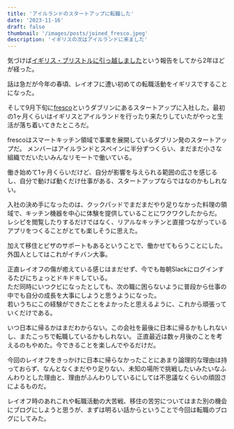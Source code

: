 ```yaml
---
title: 'アイルランドのスタートアップに転職した'
date: '2023-11-16'
draft: false
thumbnail: '/images/posts/joined_fresco.jpeg'
description: 'イギリスの次はアイルランドに来ました'
---
```


気づけば[イギリス・ブリストルに引っ越しました](http://localhost:3000/posts/moved-to-bristol)という報告をしてから2年ほどが経った。

話は急だが今年の春頃、レイオフに遭い初めての転職活動をイギリスですることになった。

そして9月下旬に[fresco](https://frescocooks.com/)というダブリンにあるスタートアップに入社した。最初の1ヶ月くらいはイギリスとアイルランドを行ったり来たりしていたがやっと生活が落ち着いてきたところだ。

frescoはスマートキッチン領域で事業を展開しているダブリン発のスタートアップだ。
メンバーはアイルランドとスペインに半分ずつくらい、まだまだ小さな組織でだいたいみんなリモートで働いている。

働き始めて1ヶ月くらいだけど、自分が影響を与えられる範囲の広さを感じるし、自分で動けば動くだけ仕事がある、スタートアップならではなのかもしれない。

入社の決め手になったのは、クックパッドでまだまだやり足りなかった料理の領域で、キッチン機器を中心に体験を提供していることにワクワクしたからだ。
レシピを閲覧したりするだけではなく、リアルなキッチンと直接つながっているアプリをつくることがとても楽しそうに思えた。

加えて移住とビザのサポートもあるということで、働かせてもらうことにした。外国人としてはこれがイチバン大事。

正直レイオフの傷が癒えている感じはまだせず、今でも毎朝Slackにログインするたびにちょっとドキドキしている。  
ただ同時にいつクビになったとしても、次の職に困らないように普段から仕事の中でも自分の成長を大事にしようと思うようになった。  
若いうちにこの経験ができたことをよかったと思えるように、これから頑張っていくだけである。

いつ日本に帰るかはまだわからない。この会社を最後に日本に帰るかもしれないし、またこっちで転職しているかもしれない。
正直最近は数ヶ月後のことを考えるのもやめた。今できることを楽しんでやるだけだ。

今回のレイオフをきっかけに日本に帰らなかったことにあまり論理的な理由は持っておらず、なんとなくまだやり足りない、未知の場所で挑戦したいみたいなふんわりとした理由と、理由がふんわりしているにしては不思議なくらいの頑固さによるものだ。

レイオフ時のあれこれや転職活動の大苦戦、移住の苦労についてはまた別の機会にブログにしようと思うが、まずは明るい話からということで今回は転職のブログにしてみた。
